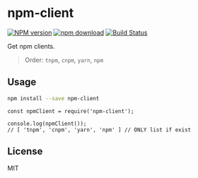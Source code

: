 # npm-client

[![NPM version][npm-image]][npm-url]
[![npm download][download-image]][download-url]
[![Build Status][travis-image]][travis-url]

Get npm clients.

> Order: `tnpm`, `cnpm`, `yarn`, `npm`

## Usage

```bash
npm install --save npm-client
```

```
const npmClient = require('npm-client');

console.log(npmClient());
// [ 'tnpm', 'cnpm', 'yarn', 'npm' ] // ONLY list if exist
```

## License

MIT

 [npm-image]: https://img.shields.io/npm/v/npm-client.svg?style=flat-square
 [npm-url]: https://npmjs.org/package/npm-client
 [download-image]: https://img.shields.io/npm/dm/npm-client.svg?style=flat-square
 [download-url]: https://npmjs.org/package/npm-client
 [travis-url]: https://travis-ci.org/int64ago/npm-client
 [travis-image]: https://img.shields.io/travis/int64ago/npm-client.svg?style=flat-square